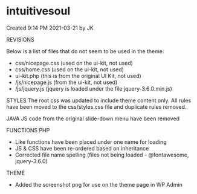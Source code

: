 # intuitivesoul

Created 9:14 PM 2021-03-21 by JK

REVISIONS

Below is a list of files that do not seem to be used in the theme:
- css/nicepage.css (used on the ui-kit, not used)
- css/home.css (used on the ui-kit, not used)
- ui-kit.php (this is from the original UI Kit, not used)
- /js/nicepage.js (from the ui-kit, not used)
- /js/jquery.js (jquery is loaded under the file jquery-3.6.0.min.js)

STYLES
The root css was updated to include theme content only. All rules have been moved to the css/styles.css file and duplicate rules removed.

JAVA
JS code from the original slide-down menu have been removed

FUNCTIONS PHP
- Like functions have been placed under one name for loading
- JS & CSS have been re-ordered based on inheritance
- Corrected file name spelling (files not being loaded - @fontawesome, jquery-3.6.0)

THEME
- Added the screenshot png for use on the theme page in WP Admin
